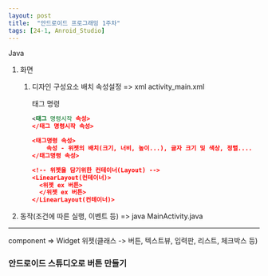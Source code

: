 ```yaml
---
layout: post
title:  "안드로이드 프로그래밍 1주차"
tags: [24-1, Anroid_Studio]
---
```


Java

1. 화면

   1) 디자인 구성요소 배치 속성설정 => xml activity_main.xml

      태그 명령

      ```xml
      <태그 명령시작 속성>  
      </태그 명령시작 속성>
      
      <태그명령 속성> 
          속성 - 위젯의 배치(크기, 너비, 높이...), 글자 크기 및 색상, 정렬....  
      </태그명령 속성>
      
      <!-- 위젯을 담기위한 컨테이너(Layout) -->
      <LinearLayout(컨테이너)>  
      	<위젯 ex 버튼>  
      	</위젯 ex 버튼>
      </LinearLayout(컨테이너)>  
      ```

      

2. 동작(조건에 따른 실행, 이벤트 등) =>  java MainActivity.java

-----

component => Widget 위젯(클래스 -> 버튼, 텍스트뷰, 입력판, 리스트, 체크박스 등)



### 안드로이드 스튜디오로 버튼 만들기



